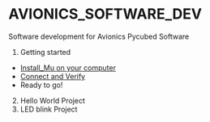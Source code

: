 # AVIONICS_SOFTWARE_DEV

Software development for Avionics Pycubed Software
1. Getting started
  - [Install_Mu on your computer](https://github.com/cmu-spacecraft-design-build-fly-2023/AVIONICS_SOFTWARE_DEV/blob/main/Install_Mu.md)
  - [Connect and Verify](https://pycubed.org/Download-Mu-5fd6280e8b134f809edf4f7187d3d939)
  - Ready to go!
2. Hello World Project
3. LED blink Project
